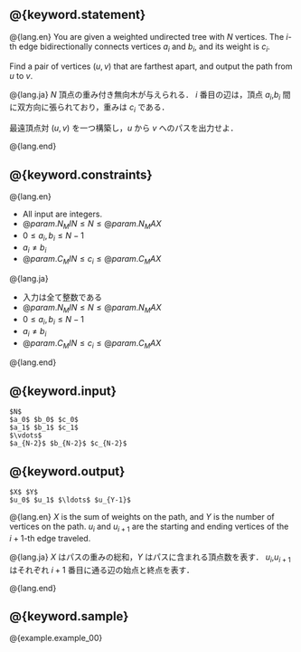 ## @{keyword.statement}

@{lang.en}
You are given a weighted undirected tree with $N$ vertices.
The $i$-th edge bidirectionally connects vertices $a_i$ and $b_i$, and its weight is $c_i$.

Find a pair of vertices $(u, v)$ that are farthest apart, and output the path from $u$ to $v$.

@{lang.ja}
$N$ 頂点の重み付き無向木が与えられる．
$i$ 番目の辺は，頂点 $a_i$,$b_i$ 間に双方向に張られており，重みは $c_i$ である．

最遠頂点対 $(u, v)$ を一つ構築し，$u$ から $v$ へのパスを出力せよ． 

@{lang.end}

## @{keyword.constraints}

@{lang.en}
- All input are integers.
- $@{param.N_MIN} \leq N \leq @{param.N_MAX}$
- $0 \leq a_i, b_i \leq N - 1$
- $a_i \neq b_i$
- $@{param.C_MIN} \leq c_i \leq @{param.C_MAX}$

@{lang.ja}
- 入力は全て整数である
- $@{param.N_MIN} \leq N \leq @{param.N_MAX}$
- $0 \leq a_i, b_i \leq N - 1$
- $a_i \neq b_i$
- $@{param.C_MIN} \leq c_i \leq @{param.C_MAX}$

@{lang.end}

## @{keyword.input}

```
$N$
$a_0$ $b_0$ $c_0$
$a_1$ $b_1$ $c_1$
$\vdots$
$a_{N-2}$ $b_{N-2}$ $c_{N-2}$
```

## @{keyword.output}

```
$X$ $Y$
$u_0$ $u_1$ $\ldots$ $u_{Y-1}$
```
@{lang.en}
$X$ is the sum of weights on the path, and $Y$ is the number of vertices on the path.
$u_i$ and $u_{i+1}$ are the starting and ending vertices of the $i+1$-th edge traveled.

@{lang.ja}
$X$ はパスの重みの総和，$Y$ はパスに含まれる頂点数を表す．
$u_i$,$u_{i+1}$ はそれぞれ $i+1$ 番目に通る辺の始点と終点を表す．

@{lang.end}

## @{keyword.sample}

@{example.example_00}
